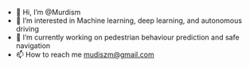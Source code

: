 - 👋 Hi, I’m @Murdism
- 👀 I’m interested in Machine learning, deep learning, and autonomous driving 
- 🌱 I’m currently working on pedestrian behaviour prediction and safe navigation
- 📫 How to reach me mudiszm@gmail.com

<!---
Murdism/Murdism is a ✨ special ✨ repository because its `README.md` (this file) appears on your GitHub profile.
You can click the Preview link to take a look at your changes.
--->
